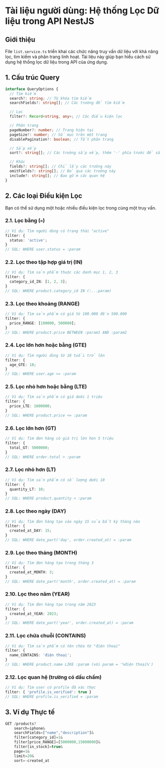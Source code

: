 # Tài liệu người dùng: Hệ thống Lọc Dữ liệu trong API NestJS

## Giới thiệu

File `list.service.ts` triển khai các chức năng truy vấn dữ liệu với khả năng lọc, tìm kiếm và phân trang linh hoạt. Tài liệu này giúp bạn hiểu cách sử dụng hệ thống lọc dữ liệu trong API của ứng dụng.

## 1. Cấu trúc Query

```typescript
interface QueryOptions {
  // Tìm kiếm
  search?: string; // Từ khóa tìm kiếm
  searchFields?: string[]; // Các trường để tìm kiếm

  // Lọc
  filter?: Record<string, any>; // Các điều kiện lọc

  // Phân trang
  pageNumber?: number; // Trang hiện tại
  pageSize?: number; // Số mục trên một trang
  disablePagination?: boolean; // Tắt phân trang

  // Sắp xếp
  sort?: string[]; // Các trường sắp xếp, thêm '-' phía trước để sắp xếp giảm dần

  // Khác
  fields?: string[]; // Chỉ lấy các trường này
  omitFields?: string[]; // Bỏ qua các trường này
  include?: string[]; // Bao gồm các quan hệ
}
```

## 2. Các loại Điều kiện Lọc

Bạn có thể sử dụng một hoặc nhiều điều kiện lọc trong cùng một truy vấn.

### 2.1. Lọc bằng (`=`)

```ts
// Ví dụ: Tìm người dùng có trạng thái "active"
filter: {
  status: 'active';
}
// SQL: WHERE user.status = :param
```

### 2.2. Lọc theo tập hợp giá trị (IN)

```ts
// Ví dụ: Tìm sản phẩm thuộc các danh mục 1, 2, 3
filter: {
  category_id_IN: [1, 2, 3];
}
// SQL: WHERE product.category_id IN (:...param)
```

### 2.3. Lọc theo khoảng (RANGE)

```ts
// Ví dụ: Tìm sản phẩm có giá từ 100.000 đến 500.000
filter: {
  price_RANGE: [100000, 500000];
}
// SQL: WHERE product.price BETWEEN :param1 AND :param2
```

### 2.4. Lọc lớn hơn hoặc bằng (GTE)

```ts
// Ví dụ: Tìm người dùng từ 18 tuổi trở lên
filter: {
  age_GTE: 18;
}
// SQL: WHERE user.age >= :param
```

### 2.5. Lọc nhỏ hơn hoặc bằng (LTE)

```ts
// Ví dụ: Tìm sản phẩm có giá dưới 1 triệu
filter: {
  price_LTE: 1000000;
}
// SQL: WHERE product.price <= :param
```

### 2.6. Lọc lớn hơn (GT)

```ts
// Ví dụ: Tìm đơn hàng có giá trị lớn hơn 5 triệu
filter: {
  total_GT: 5000000;
}
// SQL: WHERE order.total > :param
```

### 2.7. Lọc nhỏ hơn (LT)

```ts
// Ví dụ: Tìm sản phẩm có số lượng dưới 10
filter: {
  quantity_LT: 10;
}
// SQL: WHERE product.quantity < :param
```

### 2.8. Lọc theo ngày (DAY)

```ts
// Ví dụ: Tìm đơn hàng tạo vào ngày 15 của bất kỳ tháng nào
filter: {
  created_at_DAY: 15;
}
// SQL: WHERE date_part('day', order.created_at) = :param
```

### 2.9. Lọc theo tháng (MONTH)

```ts
// Ví dụ: Tìm đơn hàng tạo trong tháng 3
filter: {
  created_at_MONTH: 3;
}
// SQL: WHERE date_part('month', order.created_at) = :param
```

### 2.10. Lọc theo năm (YEAR)

```ts
// Ví dụ: Tìm đơn hàng tạo trong năm 2023
filter: {
  created_at_YEAR: 2023;
}
// SQL: WHERE date_part('year', order.created_at) = :param
```

### 2.11. Lọc chứa chuỗi (CONTAINS)

```ts
// Ví dụ: Tìm sản phẩm có tên chứa từ "điện thoại"
filter: {
  name_CONTAINS: 'điện thoại';
}
// SQL: WHERE product.name LIKE :param (với param = '%điện thoại%')
```

### 2.12. Lọc quan hệ (trường có dấu chấm)

```ts
// Ví dụ: Tìm user có profile đã xác thực
filter: { 'profile.is_verified': true }
// SQL: WHERE profile.is_verified = :param
```

## 3. Ví dụ Thực tế

```ts
GET /products?
    search=iphone&
    searchFields=["name","description"]&
    filter[category_id]=1&
    filter[price_RANGE]=[5000000,15000000]&
    filter[in_stock]=true&
    page=1&
    limit=20&
    sort=-created_at
```
